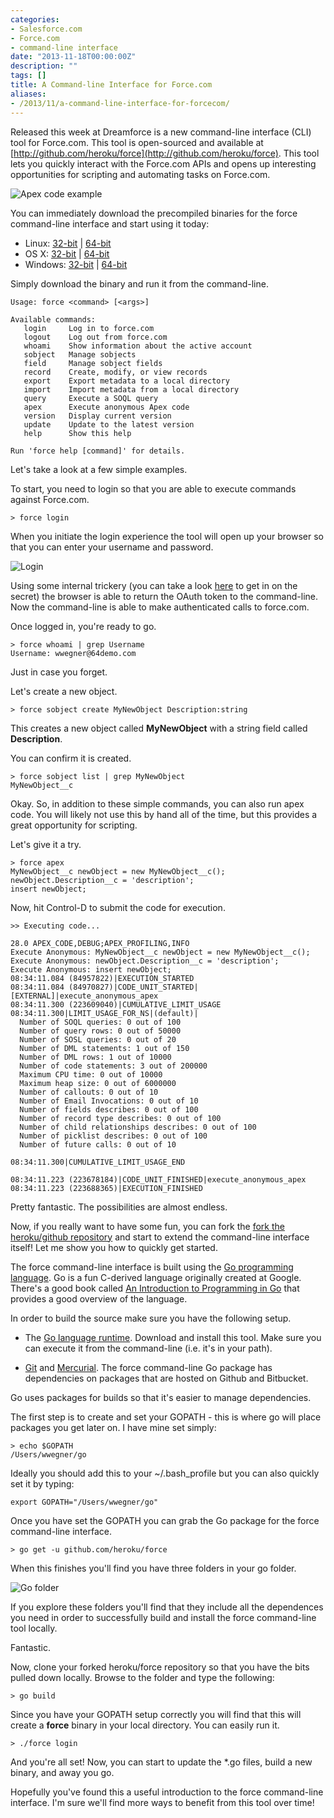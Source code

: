 ```yaml
---
categories:
- Salesforce.com
- Force.com
- command-line interface
date: "2013-11-18T00:00:00Z"
description: ""
tags: []
title: A Command-line Interface for Force.com
aliases:
- /2013/11/a-command-line-interface-for-forcecom/
---
```


Released this week at Dreamforce is a new command-line interface (CLI) tool for Force.com. This tool is open-sourced and available at [http://github.com/heroku/force](http://github.com/heroku/force). This tool lets you quickly interact with the Force.com APIs and opens up interesting opportunities for scripting and automating tasks on Force.com.

![Apex code example](http://wadewegner.blob.core.windows.net/wordpress/2013-11-18-ApexCode.png)

You can immediately download the precompiled binaries for the force command-line interface and start using it today:

* Linux: [32-bit](https://godist.herokuapp.com/projects/heroku/force/releases/current/linux-386/force) | [64-bit](https://godist.herokuapp.com/projects/heroku/force/releases/current/linux-amd64/force)
* OS X: [32-bit](https://godist.herokuapp.com/projects/heroku/force/releases/current/darwin-386/force) | [64-bit](https://godist.herokuapp.com/projects/heroku/force/releases/current/darwin-amd64/force)
* Windows: [32-bit](https://godist.herokuapp.com/projects/heroku/force/releases/current/windows-386/force.exe) | [64-bit](https://godist.herokuapp.com/projects/heroku/force/releases/current/windows-amd64/force.exe)

Simply download the binary and run it from the command-line.

	Usage: force <command> [<args>]
	
	Available commands:
	   login     Log in to force.com
	   logout    Log out from force.com
	   whoami    Show information about the active account
	   sobject   Manage sobjects
	   field     Manage sobject fields
	   record    Create, modify, or view records
	   export    Export metadata to a local directory
	   import    Import metadata from a local directory
	   query     Execute a SOQL query
	   apex      Execute anonymous Apex code
	   version   Display current version
	   update    Update to the latest version
	   help      Show this help
	
	Run 'force help [command]' for details.

Let's take a look at a few simple examples.

To start, you need to login so that you are able to execute commands against Force.com.

	> force login

When you initiate the login experience the tool will open up your browser so that you can enter your username and password.

![Login](http://wadewegner.blob.core.windows.net/wordpress/2013-11-17-Login.png)

Using some internal trickery (you can take a look [here](https://github.com/heroku/force/blob/master/force.go#L374) to get in on the secret) the browser is able to return the OAuth token to the command-line. Now the command-line is able to make authenticated calls to force.com.

Once logged in, you're ready to go.

	> force whoami | grep Username
	Username: wwegner@64demo.com

Just in case you forget.

Let's create a new object.

	> force sobject create MyNewObject Description:string

This creates a new object called **MyNewObject** with a string field called **Description**.

You can confirm it is created.

	> force sobject list | grep MyNewObject
	MyNewObject__c

Okay. So, in addition to these simple commands, you can also run apex code. You will likely not use this by hand all of the time, but this provides a great opportunity for scripting.

Let's give it a try.

	> force apex
	MyNewObject__c newObject = new MyNewObject__c();
	newObject.Description__c = 'description';
	insert newObject;

Now, hit Control-D to submit the code for execution.

	>> Executing code...

	28.0 APEX_CODE,DEBUG;APEX_PROFILING,INFO
	Execute Anonymous: MyNewObject__c newObject = new MyNewObject__c();
	Execute Anonymous: newObject.Description__c = 'description';
	Execute Anonymous: insert newObject;
	08:34:11.084 (84957822)|EXECUTION_STARTED
	08:34:11.084 (84970827)|CODE_UNIT_STARTED|[EXTERNAL]|execute_anonymous_apex
	08:34:11.300 (223609040)|CUMULATIVE_LIMIT_USAGE
	08:34:11.300|LIMIT_USAGE_FOR_NS|(default)|
	  Number of SOQL queries: 0 out of 100
	  Number of query rows: 0 out of 50000
	  Number of SOSL queries: 0 out of 20
	  Number of DML statements: 1 out of 150
	  Number of DML rows: 1 out of 10000
	  Number of code statements: 3 out of 200000
	  Maximum CPU time: 0 out of 10000
	  Maximum heap size: 0 out of 6000000
	  Number of callouts: 0 out of 10
	  Number of Email Invocations: 0 out of 10
	  Number of fields describes: 0 out of 100
	  Number of record type describes: 0 out of 100
	  Number of child relationships describes: 0 out of 100
	  Number of picklist describes: 0 out of 100
	  Number of future calls: 0 out of 10

	08:34:11.300|CUMULATIVE_LIMIT_USAGE_END

	08:34:11.223 (223678184)|CODE_UNIT_FINISHED|execute_anonymous_apex
	08:34:11.223 (223688365)|EXECUTION_FINISHED

Pretty fantastic. The possibilities are almost endless.

Now, if you really want to have some fun, you can fork the [fork the heroku/github repository](https://github.com/heroku/force/fork) and start to extend the command-line interface itself! Let me show you how to quickly get started.

The force command-line interface is built using the [Go programming language](http://golang.org/). Go is a fun C-derived language originally created at Google. There's a good book called [An Introduction to Programming in Go](http://www.golang-book.com/) that provides a good overview of the language.

In order to build the source make sure you have the following setup.

* The [Go language runtime](http://golang.org/pkg/runtime/). Download and install this tool. Make sure you can execute it from the command-line (i.e. it's in your path).

* [Git](http://git-scm.com/downloads) and [Mercurial](http://mercurial.selenic.com/downloads/). The force command-line Go package has dependencies on packages that are hosted on Github and Bitbucket.

Go uses packages for builds so that it's easier to manage dependencies.

The first step is to create and set your GOPATH - this is where go will place packages you get later on. I have mine set simply:

	> echo $GOPATH
	/Users/wwegner/go

Ideally you should add this to your ~/.bash_profile but you can also quickly set it by typing:

	export GOPATH="/Users/wwegner/go"

Once you have set the GOPATH you can grab the Go package for the force command-line interface.

	> go get -u github.com/heroku/force

When this finishes you'll find you have three folders in your go folder.

![Go folder](http://wadewegner.blob.core.windows.net/wordpress/2013-11-18-GoFolder.png)

If you explore these folders you'll find that they include all the dependences you need in order to successfully build and install the force command-line tool locally.

Fantastic.

Now, clone your forked heroku/force repository so that you have the bits pulled down locally. Browse to the folder and type the following:

	> go build

Since you have your GOPATH setup correctly you will find that this will create a **force** binary in your local directory. You can easily run it.

	> ./force login

And you're all set! Now, you can start to update the *.go files, build a new binary, and away you go.

Hopefully you've found this a useful introduction to the force command-line interface. I'm sure we'll find more ways to benefit from this tool over time!
